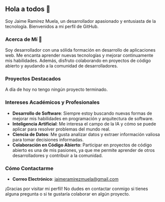 ## Hola a todos 👋

Soy Jaime Ramírez Muela, un desarrollador apasionado y entusiasta de la tecnología. Bienvenidos a mi perfil de GitHub.

### Acerca de Mí 	:billed_cap:

Soy desarrollador con una sólida formación en desarrollo de aplicaciones web. Me encanta aprender nuevas tecnologías y mejorar continuamente mis habilidades. Además, disfruto colaborando en proyectos de código abierto y ayudando a la comunidad de desarrolladores.

### Proyectos Destacados

A día de hoy no tengo ningún proyecto terminado.

### Intereses Académicos y Profesionales

- **Desarrollo de Software**: Siempre estoy buscando nuevas formas de mejorar mis habilidades en programación y arquitectura de software.
- **Inteligencia Artificial**: Me interesa el campo de la IA y cómo se puede aplicar para resolver problemas del mundo real.
- **Ciencia de Datos**: Me gusta analizar datos y extraer información valiosa para tomar decisiones informadas.
- **Colaboración en Código Abierto**: Participar en proyectos de código abierto es una de mis pasiones, ya que me permite aprender de otros desarrolladores y contribuir a la comunidad.

### Cómo Contactarme

- **Correo Electrónico**: <jaimeramirezmuela@gmail.com>


¡Gracias por visitar mi perfil! No dudes en contactar conmigo si tienes alguna pregunta o si te gustaría colaborar en algún proyecto.
